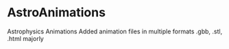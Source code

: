 # AstroAnimations
Astrophysics Animations
Added animation files in multiple formats
.gbb, .stl, .html majorly
